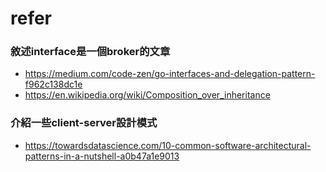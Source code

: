 # refer
### 敘述interface是一個broker的文章
- https://medium.com/code-zen/go-interfaces-and-delegation-pattern-f962c138dc1e
- https://en.wikipedia.org/wiki/Composition_over_inheritance
### 介紹一些client-server設計模式 
- https://towardsdatascience.com/10-common-software-architectural-patterns-in-a-nutshell-a0b47a1e9013